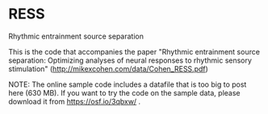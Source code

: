 # RESS
Rhythmic entrainment source separation

This is the code that accompanies the paper "Rhythmic entrainment source separation: Optimizing analyses of neural responses to
rhythmic sensory stimulation" (http://mikexcohen.com/data/Cohen_RESS.pdf)

NOTE: The online sample code includes a datafile that is too big to post here (630 MB). If you want to try the code on the sample data, please download it from https://osf.io/3qbxw/ .

